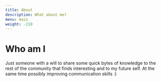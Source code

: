 ```yaml
---
title: About
description: What about me?
menu: main
weight: -210
---
```


# Who am I
Just someone with a will to share some quick bytes of knowledge to the rest of the community that finds interesting and to my future self. At the same time possibly improving communication skills :)